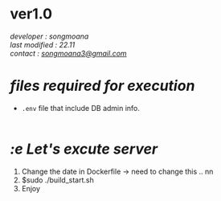 
# ver1.0

*developer : songmoana*  
*last modified : 22.11*  
*contact : songmoana3@gmail.com*

# *files required for execution*
*  `.env` file that include DB admin info.  
&nbsp;

# *:e Let's excute server*
1. Change the date in Dockerfile -> need to change this .. nn
2. $sudo ./build_start.sh
3. Enjoy



